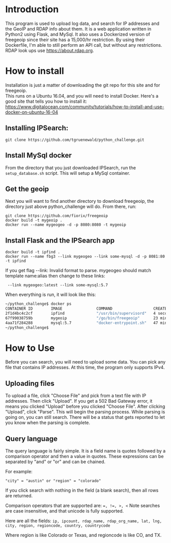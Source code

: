 # Introduction
This program is used to upload log data, and search for IP addresses and the GeoIP and RDAP 
info about them.  It is a web application written in Python2 using Flask, and MySql. It also
uses a Dockerized version of freegeoip since their site has a 15,000/hr restriction.  By using 
their Dockerfile, I'm able to still perform an API call, but without any restrictions. RDAP look ups use https://about.rdap.org.

# How to install
Installation is just a matter of downloading the git repo for this site and for freegeoip.  
This runs on a Ubuntu 16.04, and you will need to install Docker.  Here's a good site 
that tells you how to install it:
https://www.digitalocean.com/community/tutorials/how-to-install-and-use-docker-on-ubuntu-16-04

## Installing IPSearch:

```
git clone https://github.com/tgruenewald/python_challenge.git
```

## Install MySql docker
From the directory that you just downloaded IPSearch, run the `setup_database.sh` script.  This will
setup a MySql container.


## Get the geoip 
Next you will want to find another directory to download freegeoip, the directory just above
python_challenge will do.  From there, run:
```
git clone https://github.com/fiorix/freegeoip
docker build -t mygeoip .
docker run --name mygeogeo -d -p 8080:8080 -t mygeoip
```
## Install Flask and the IPSearch app
```
docker build -t ipfind .
docker run --name fbg3 --link mygeogeo --link some-mysql -d -p 8081:80 -t ipfind
```
If you get flag --link: Invalid format to parse. mygeogeo should match template name:alias
then change to these links:
```
 --link mygeogeo:latest --link some-mysql:5.7
```

When everything is run, it will look like this:
```bash
~/python_challenge$ docker ps
CONTAINER ID        IMAGE               COMMAND                  CREATED             STATUS              PORTS                           NAMES
2f1d4bc4c2cf        ipfind              "/usr/bin/supervisord"   4 seconds ago       Up 3 seconds        443/tcp, 0.0.0.0:8081->80/tcp   fbg3
67f99038759b        mygeoip             "/go/bin/freegeoip"      23 minutes ago      Up 23 minutes       0.0.0.0:8080->8080/tcp          mygeogeo
4aa71f284288        mysql:5.7           "docker-entrypoint.sh"   47 minutes ago      Up 47 minutes       3306/tcp                        some-mysql
~/python_challenge$
```

# How to Use
Before you can search, you will need to upload some data. You can pick any file that contains
IP addresses.  At this time, the program only supports IPv4.  

## Uploading files
To upload a file, click "Choose File" and pick from a text file with IP addresses.  Then click "Upload". 
If you get a 502 Bad Gateway error, it means you clicked "Upload" before you clicked "Choose File". 
After clicking "Upload", click "Parse".  This will begin the parsing process.  While parsing is 
going on, you can still search. There will be a status that gets reported to let you know when the 
parsing is complete.


## Query language
The query language is fairly simple.  It is a field name is quotes followed by a comparison operator
and then a value in quotes.  These expressions can be separated by "and" or "or" and can be chained.

For example:
```
"city" = "austin" or "region" = "colorado"
```
If you click search with nothing in the field (a blank search), then all rows are 
returned.

Comparison operators that are supported are: `=, !=, >, <`
Note searches are case insensitive, and that unicode is fully supported.

Here are all the fields:
```ip, ipcount, rdap_name, rdap_org_name, lat, lng, city, region, regioncode, country, countrycode```

Where region is like Colorado or Texas, and regioncode is like CO, and TX.

